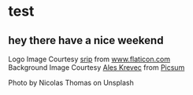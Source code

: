 # test
## hey there have a nice weekend
<p>Logo Image Courtesy <a href="https://www.flaticon.com/authors/srip" title="srip">srip</a> from <a href="https://www.flaticon.com/" title="Flaticon">www.flaticon.com</a><br>
        Background Image Courtesy <a href="https://unsplash.com/photos/DgtRKZOOE0w">Ales Krevec</a> from <a href="https://picsum.photos/">Picsum</a></p>

Photo by Nicolas Thomas on Unsplash
